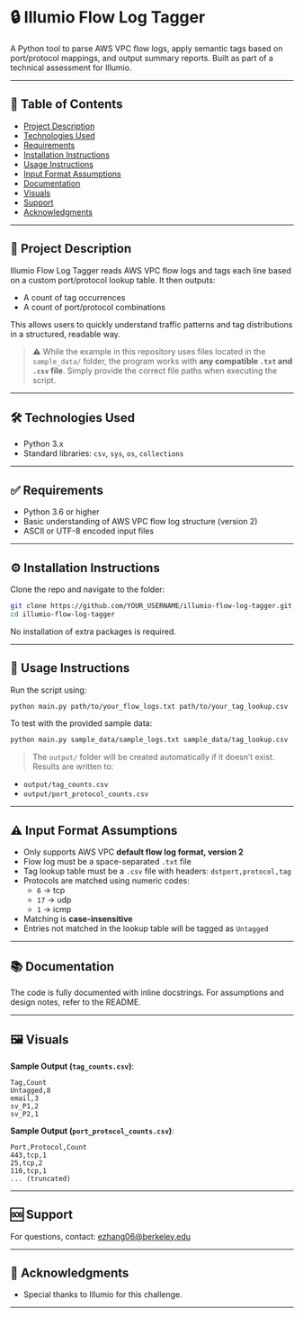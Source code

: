 # 🔒 Illumio Flow Log Tagger

A Python tool to parse AWS VPC flow logs, apply semantic tags based on port/protocol mappings, and output summary reports. Built as part of a technical assessment for Illumio.

---

## 📖 Table of Contents
- [Project Description](#project-description)
- [Technologies Used](#technologies-used)
- [Requirements](#requirements)
- [Installation Instructions](#installation-instructions)
- [Usage Instructions](#usage-instructions)
- [Input Format Assumptions](#input-format-assumptions)
- [Documentation](#documentation)
- [Visuals](#visuals)
- [Support](#support)
- [Acknowledgments](#acknowledgments)

---

## 📝 Project Description
Illumio Flow Log Tagger reads AWS VPC flow logs and tags each line based on a custom port/protocol lookup table. It then outputs:
- A count of tag occurrences
- A count of port/protocol combinations

This allows users to quickly understand traffic patterns and tag distributions in a structured, readable way.

> ⚠️ While the example in this repository uses files located in the `sample_data/` folder, the program works with **any compatible `.txt` and `.csv` file**. Simply provide the correct file paths when executing the script.

---

## 🛠️ Technologies Used
- Python 3.x
- Standard libraries: `csv`, `sys`, `os`, `collections`

---

## ✅ Requirements
- Python 3.6 or higher
- Basic understanding of AWS VPC flow log structure (version 2)
- ASCII or UTF-8 encoded input files

---

## ⚙️ Installation Instructions
Clone the repo and navigate to the folder:

```bash
git clone https://github.com/YOUR_USERNAME/illumio-flow-log-tagger.git
cd illumio-flow-log-tagger
```

No installation of extra packages is required.

---

## 🚀 Usage Instructions
Run the script using:

```bash
python main.py path/to/your_flow_logs.txt path/to/your_tag_lookup.csv
```

To test with the provided sample data:

```bash
python main.py sample_data/sample_logs.txt sample_data/tag_lookup.csv
```

> The `output/` folder will be created automatically if it doesn’t exist. Results are written to:
- `output/tag_counts.csv`
- `output/port_protocol_counts.csv`

---

## ⚠️ Input Format Assumptions
- Only supports AWS VPC **default flow log format, version 2**
- Flow log must be a space-separated `.txt` file
- Tag lookup table must be a `.csv` file with headers: `dstport,protocol,tag`
- Protocols are matched using numeric codes:
  - `6` → tcp
  - `17` → udp
  - `1` → icmp
- Matching is **case-insensitive**
- Entries not matched in the lookup table will be tagged as `Untagged`

---

## 📚 Documentation
The code is fully documented with inline docstrings. For assumptions and design notes, refer to the README.

---

## 🖼️ Visuals
**Sample Output (`tag_counts.csv`)**:
```
Tag,Count
Untagged,8
email,3
sv_P1,2
sv_P2,1
```

**Sample Output (`port_protocol_counts.csv`)**:
```
Port,Protocol,Count
443,tcp,1
25,tcp,2
110,tcp,1
... (truncated)
```

---

## 🆘 Support
For questions, contact: [ezhang06@berkeley.edu](mailto:ezhang06@berkeley.edu)

---

## 🙏 Acknowledgments
- Special thanks to Illumio for this challenge.

---
